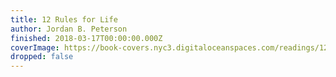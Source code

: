 ```yaml
---
title: 12 Rules for Life
author: Jordan B. Peterson
finished: 2018-03-17T00:00:00.000Z
coverImage: https://book-covers.nyc3.digitaloceanspaces.com/readings/12-rules-for-life-01.jpg
dropped: false
---
```


